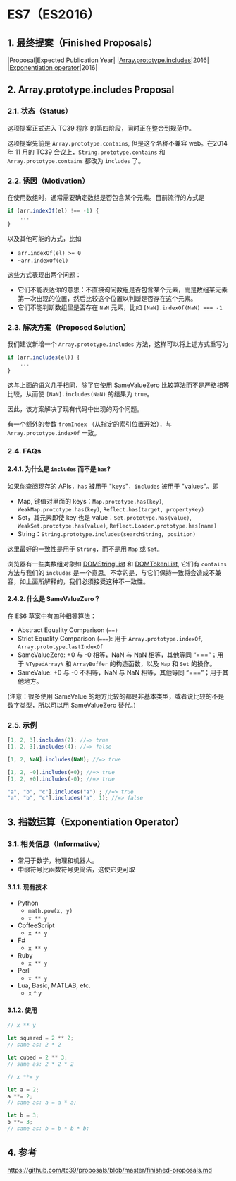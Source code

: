  # ES7（ES2016）

## 1. 最终提案（Finished Proposals）

|Proposal|Expected Publication Year|
|[Array.prototype.includes](https://github.com/tc39/Array.prototype.includes)|2016|
|[Exponentiation operator](https://github.com/rwaldron/exponentiation-operator)|2016|

## 2. Array.prototype.includes Proposal

### 2.1. 状态（Status）

这项提案正式进入 TC39 程序 的第四阶段，同时正在整合到规范中。

这项提案先前是 `Array.prototype.contains`, 但是这个名称不兼容 web。在2014 年 11 月的 TC39 会议上，`String.prototype.contains` 和 `Array.prototype.contains` 都改为 `includes` 了。

### 2.2. 诱因（Motivation）

在使用数组时，通常需要确定数组是否包含某个元素。目前流行的方式是

```javascript
if (arr.indexOf(el) !== -1) {
    ...
}
```

以及其他可能的方式，比如 

* `arr.indexOf(el) >= 0`
* `~arr.indexOf(el)`

这些方式表现出两个问题：

* 它们不能表达你的意思：不直接询问数组是否包含某个元素，而是数组某元素第一次出现的位置，然后比较这个位置以判断是否存在这个元素。
* 它们不能判断数组里是否存在 `NaN` 元素，比如 `[NaN].indexOf(NaN) === -1`

### 2.3. 解决方案（Proposed Solution）

我们建议新增一个 `Array.prototype.includes` 方法，这样可以将上述方式重写为

```javascript
if (arr.includes(el)) {
    ...
}
```

这与上面的语义几乎相同，除了它使用 SameValueZero 比较算法而不是严格相等比较，从而使 `[NaN].includes(NaN)` 的结果为 `true`。

因此，该方案解决了现有代码中出现的两个问题。

有一个额外的参数 `fromIndex` （从指定的索引位置开始），与 `Array.prototype.indexOf` 一致。

### 2.4. FAQs

#### 2.4.1. 为什么是 `includes` 而不是 `has`?

如果你查阅现存的 APIs，`has` 被用于 "keys"，`includes` 被用于 "values"。即

* Map, 键值对里面的 keys：`Map.prototype.has(key)`, `WeakMap.prototype.has(key)`, `Reflect.has(target, propertyKey)`
* Set，其元素即使 key 也是 value：`Set.prototype.has(value)`, `WeakSet.prototype.has(value)`, `Reflect.Loader.prototype.has(name)`
* String：`String.prototype.includes(searchString, position)`

这里最好的一致性是用于 `String`，而不是用 `Map` 或 `Set`。

浏览器有一些类数组对象如 [DOMStringList](https://developer.mozilla.org/en-US/docs/Web/API/DOMStringList) 和 [DOMTokenList](http://dom.spec.whatwg.org/#interface-domtokenlist), 它们有 `contains` 方法与我们的 `includes` 是一个意思。不幸的是，与它们保持一致将会造成不兼容，如上面所解释的，我们必须接受这种不一致性。

#### 2.4.2. 什么是 SameValueZero？

在 ES6 草案中有四种相等算法：

* Abstract Equality Comparison (`==)`
* Strict Equality Comparison (`===`): 用于 `Array.prototype.indexOf`, `Array.prototype.lastIndexOf` 
* SameValueZero: +0 与 -0 相等，NaN 与 NaN 相等，其他等同 “===”；用于 `%TypedArray%` 和 `ArrayBuffer` 的构造函数，以及 `Map` 和 `Set` 的操作。
* SameValue: +0 与 -0 不相等，NaN 与 NaN 相等，其他等同 “===”；用于其他地方。

(注意：很多使用 SameValue 的地方比较的都是非基本类型，或者说比较的不是数字类型，所以可以用 SameValueZero 替代。)


### 2.5. 示例

```javascript
[1, 2, 3].includes(2); //=> true
[1, 2, 3].includes(4); //=> false

[1, 2, NaN].includes(NaN); //=> true

[1, 2, -0].includes(+0); //=> true
[1, 2, +0].includes(-0); //=> true

"a", "b", "c"].includes("a") ; //=> true
"a", "b", "c"].includes("a", 1); //=> false
```

## 3. 指数运算（Exponentiation Operator）


### 3.1. 相关信息（Informative）

* 常用于数学，物理和机器人。
* 中缀符号比函数符号更简洁，这使它更可取

#### 3.1.1. 现有技术

* Python
  * `math.pow(x, y)`
  * `x ** y`
* CoffeeScript
  * `x ** y`
* F#
  * `x ** y`
* Ruby
  * `x ** y`
* Perl
  * `x ** y`
* Lua, Basic, MATLAB, etc.
  * x ^ y

#### 3.1.2. 使用

```javascript
// x ** y

let squared = 2 ** 2;
// same as: 2 * 2

let cubed = 2 ** 3;
// same as: 2 * 2 * 2
```

```javascript
// x **= y

let a = 2;
a **= 2;
// same as: a = a * a;

let b = 3;
b **= 3;
// same as: b = b * b * b;
```

## 4. 参考

https://github.com/tc39/proposals/blob/master/finished-proposals.md